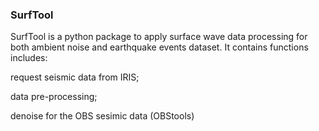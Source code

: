 ### SurfTool

SurfTool is a python package to apply surface wave data processing for both ambient noise and earthquake events dataset. It contains functions includes: 

request seismic data from IRIS; 

data pre-processing; 

denoise for the OBS sesimic data (OBStools)

